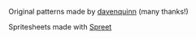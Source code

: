 Original patterns made by [davenquinn](https://github.com/davenquinn) (many thanks!)

Spritesheets made with [Spreet](https://github.com/flother/spreet)